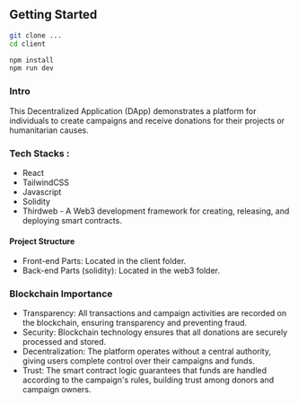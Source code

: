 ## Getting Started

```bash
git clone ...
cd client 

npm install
npm run dev

```

### Intro 

This Decentralized  Application (DApp) demonstrates a platform for individuals to create campaigns and receive donations for their projects or humanitarian causes.

### Tech Stacks :
- React
- TailwindCSS
- Javascript
- Solidity
- Thirdweb -  A Web3 development framework for creating, releasing, and deploying smart contracts.

#### Project Structure
- Front-end Parts: Located in the client folder.
- Back-end Parts (solidity): Located in the web3 folder.


### Blockchain Importance 
- Transparency: All transactions and campaign activities are recorded on the blockchain, ensuring transparency and preventing fraud.
- Security: Blockchain technology ensures that all donations are securely processed and stored.
- Decentralization: The platform operates without a central authority, giving users complete control over their campaigns and funds.
- Trust: The smart contract logic guarantees that funds are handled according to the campaign's rules, building trust among donors and campaign owners.

